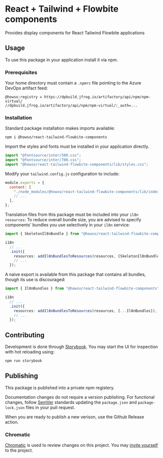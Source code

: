 # React + Tailwind + Flowbite components

Provides display components for React Tailwind Flowbite applications

## Usage

To use this package in your application install it via npm.

### Prerequisites

Your home directory must contain a `.npmrc` file pointing to the Azure DevOps artifact feed:

```text
@howso:registry = https://dpbuild.jfrog.io/artifactory/api/npm/npm-virtual/
//dpbuild.jfrog.io/artifactory/api/npm/npm-virtual/:_auth=...
```

### Installation

Standard package installation makes imports available:

```bash
npm i @howso/react-tailwind-flowbite-components
```

Import the styles and fonts must be installed in your application directly.

```ts
import "@fontsource/inter/500.css";
import "@fontsource/inter/700.css";
import "@howso/react-tailwind-flowbite-components/lib/styles.css";
```

Modify your `tailwind.config.js` configuration to include:

```js
module.exports = {
  content: [
    "./node_modules/@howso/react-tailwind-flowbite-components/lib/index.esm.js",
    // ...
  ],
};
```

Translation files from this package must be included into your `il8n` `resources`:
To reduce overall bundle size, you are advised to specify components' bundles you use selectively in your `il8n` service:

```ts
import { SkeletonIl8nBundle } from "@howso/react-tailwind-flowbite-components";

i18n
  // ...
  .init({
    resources: addIl8nBundlesToResources(resources, [SkeletonIl8nBundle]),
    // ...
  });
```

A naive export is available from this package that contains all bundles, though
its use is discouraged:

```ts
import { Il8nBundles } from "@howso/react-tailwind-flowbite-components";

i18n
  // ...
  .init({
    resources: addIl8nBundlesToResources(resources, [...Il8nBundles]),
    // ...
  });
```

## Contributing

Development is done through [Storybook](https://storybook.js.org/).
You may start the UI for inspection with hot reloading using:

```bash
npm run storybook
```

## Publishing

This package is published into a private npm registery.

Documentation changes do not require a version publishing.
For functional changes, follow [SemVer](https://semver.org/)
standards updating the `package.json` and `package-lock.json`
files in your pull request.

When you are ready to publish a new verison, use the Github Release action.

### Chromatic

[Chromatic](https://www.chromatic.com/builds?appId=65e891231e1f8c382a2b9636) is used to review changes on this project.
You may [invite yourself](https://www.chromatic.com/start?inviteToken=chpi_9775e3a5c6b04820a9fbca99c35baf86&appId=65e891231e1f8c382a2b9636) to the project.
